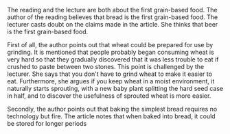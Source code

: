 The reading and the lecture are both about the first grain-based food. The author of the reading believes that bread is the first grain-based food. The lecturer casts doubt on the claims made in the article. She thinks that beer is the first grain-based food.

First of all, the author points out that wheat could be prepared for use by grinding. It is mentioned that people probably began consuming wheat is very hard so that they gradually discovered that it was less trouble to eat if crushed to paste between two stones. This point is challenged by the lecturer. She says that you don't have to grind wheat to make it easier to eat. Furthermore, she argues if you keep wheat in a moist environment, it naturally starts sprouting, with a new baby plant splitting the hard seed case in half, and to discover the usefulness of sprouted wheat is more easier.

Secondly, the author points out that baking the simplest bread requires no technology but fire. The article notes that when baked into bread, it could be stored for longer periods
